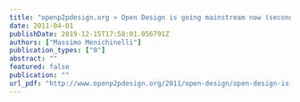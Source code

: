 ```yaml
---
title: "openp2pdesign.org » Open Design is going mainstream now (second part)"
date: 2011-04-01
publishDate: 2019-12-15T17:58:01.056791Z
authors: ["Massimo Menichinelli"]
publication_types: ["0"]
abstract: ""
featured: false
publication: ""
url_pdf: "http://www.openp2pdesign.org/2011/open-design/open-design-is-going-mainstream-now-second-part/"
---
```


